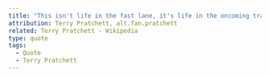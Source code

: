 ```yaml
---
title: "This isn't life in the fast lane, it's life in the oncoming traffic."
attribution: Terry Pratchett, alt.fan.pratchett
related: Terry Pratchett - Wikipedia
type: quote
tags:
  - Quote
  - Terry Pratchett
---
```

